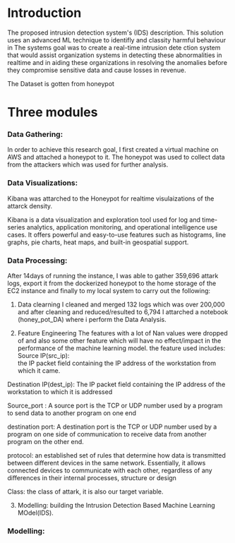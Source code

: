  # Introduction
 The proposed intrusion detection system's (IDS) description.
 This solution uses an advanced ML technique to identifly and classity harmful behaviour in The systems 
 goal was to create a real-time intrusion dete ction system that would assist organization systems in detecting these
 abnormalities in realtime and in aiding these organizations in resolving the anomalies before they compromise sensitive data
 and cause losses in revenue.
 
 The Dataset is gotten from honeypot
 
 
# Three modules 

### Data Gathering:
In order to achieve this research goal, I first created a virtual machine on AWS and attached a honeypot to it. The honeypot was used to collect data from the attackers which was used for further analysis.

### Data Visualizations:
Kibana was attarched to the Honeypot for realtime visulaizations of the attarck density.

Kibana is a data visualization and exploration tool used for log and time-series analytics, application monitoring, and operational intelligence use cases. It offers powerful and easy-to-use features such as histograms, line graphs, pie charts, heat maps, and built-in geospatial support.

### Data Processing:
After 14days of running the instance, I was able to gather 359,696 attark logs, export it from the dockerized honeypot to the home storage of the EC2 instance and finally to my local system to carry out the following:
1. Data clearning
I cleaned and merged 132 logs which was over 200,000 and after cleaning and reduced/resulted to 6,794
I attarched a notebook (honey_pot_DA) where i perform the Data Analysis.

2. Feature Engineering
The features with a lot of Nan values were dropped of and also some other feature which will have no effect/impact in the performance of the machine learning model.
the feature used includes:
Source IP(src_ip):  
the IP packet field containing the IP address of the workstation from which it came.

Destination IP(dest_ip): 
The IP packet field containing the IP address of the workstation to which it is addressed

Source_port : 
A source port is the TCP or UDP number used by a program to send data to another program on one end

destination port:
A destination port is the TCP or UDP number used by a program on one side of communication to receive data from another program on the other end.

protocol:
an established set of rules that determine how data is transmitted between different devices in the same network. Essentially, it allows connected devices to communicate with each other, regardless of any differences in their internal processes, structure or design

Class: 
the class of attark, it is also our target variable.

3. Modelling: building the Intrusion Detection Based Machine Learning MOdel(IDS).


### Modelling:

